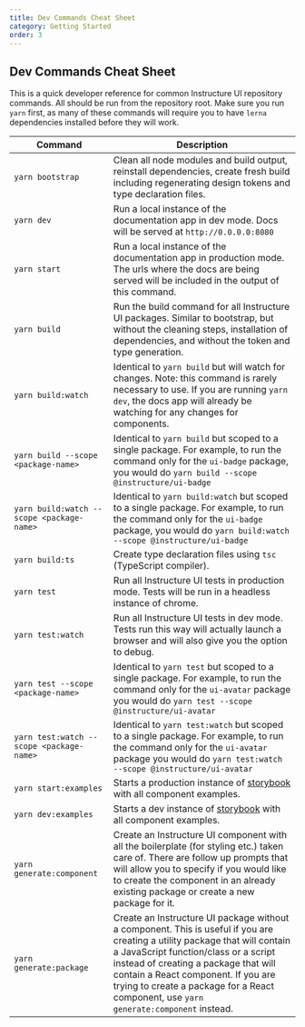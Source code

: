 ```yaml
---
title: Dev Commands Cheat Sheet
category: Getting Started
order: 3
---
```


## Dev Commands Cheat Sheet

This is a quick developer reference for common Instructure UI repository commands. All should be run from the repository root. Make sure you run `yarn` first, as many of these commands will require you to have `lerna` dependencies installed before they will work.

| Command                                   | Description                                                                                                                                                                                                                                                                                                                                 |
| ----------------------------------------- | ------------------------------------------------------------------------------------------------------------------------------------------------------------------------------------------------------------------------------------------------------------------------------------------------------------------------------------------- |
| `yarn bootstrap`                          | Clean all node modules and build output, reinstall dependencies, create fresh build including regenerating design tokens and type declaration files.                                                                                                                                                                                        |
| `yarn dev`                                | Run a local instance of the documentation app in dev mode. Docs will be served at `http://0.0.0.0:8080`                                                                                                                                                                                                                                     |
| `yarn start`                              | Run a local instance of the documentation app in production mode. The urls where the docs are being served will be included in the output of this command.                                                                                                                                                                                  |
| `yarn build`                              | Run the build command for all Instructure UI packages. Similar to bootstrap, but without the cleaning steps, installation of dependencies, and without the token and type generation.                                                                                                                                                       |
| `yarn build:watch`                        | Identical to `yarn build` but will watch for changes. Note: this command is rarely necessary to use. If you are running `yarn dev`, the docs app will already be watching for any changes for components.                                                                                                                                   |
| `yarn build --scope <package-name>`       | Identical to `yarn build` but scoped to a single package. For example, to run the command only for the `ui-badge` package, you would do `yarn build --scope @instructure/ui-badge`                                                                                                                                                          |
| `yarn build:watch --scope <package-name>` | Identical to `yarn build:watch` but scoped to a single package. For example, to run the command only for the `ui-badge` package, you would do `yarn build:watch --scope @instructure/ui-badge`                                                                                                                                              |
| `yarn build:ts`                           | Create type declaration files using `tsc` (TypeScript compiler).                                                                                                                                                                                                                                                                            |
| `yarn test`                               | Run all Instructure UI tests in production mode. Tests will be run in a headless instance of chrome.                                                                                                                                                                                                                                        |
| `yarn test:watch`                         | Run all Instructure UI tests in dev mode. Tests run this way will actually launch a browser and will also give you the option to debug.                                                                                                                                                                                                     |
| `yarn test --scope <package-name>`        | Identical to `yarn test` but scoped to a single package. For example, to run the command only for the `ui-avatar` package you would do `yarn test --scope @instructure/ui-avatar`                                                                                                                                                           |
| `yarn test:watch --scope <package-name>`  | Identical to `yarn test:watch` but scoped to a single package. For example, to run the command only for the `ui-avatar` package you would do `yarn test:watch --scope @instructure/ui-avatar`                                                                                                                                               |
| `yarn start:examples`                     | Starts a production instance of [storybook](https://storybook.js.org/) with all component examples.                                                                                                                                                                                                                                         |
| `yarn dev:examples`                       | Starts a dev instance of [storybook](https://storybook.js.org/) with all component examples.                                                                                                                                                                                                                                                |
| `yarn generate:component`                 | Create an Instructure UI component with all the boilerplate (for styling etc.) taken care of. There are follow up prompts that will allow you to specify if you would like to create the component in an already existing package or create a new package for it.                                                                           |
| `yarn generate:package`                   | Create an Instructure UI package without a component. This is useful if you are creating a utility package that will contain a JavaScript function/class or a script instead of creating a package that will contain a React component. If you are trying to create a package for a React component, use `yarn generate:component` instead. |
